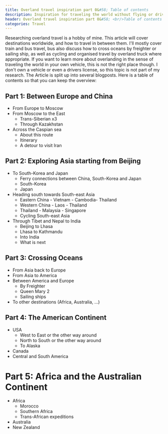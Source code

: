 ```yaml
---
title: Overland travel inspiration part 0&#58; Table of contents
description: Inspiration for traveling the world without flying or driving your own car.
header: Overland travel inspiration part 0&#58; <br/>Table of contents
categories: Travel
---
```

Researching overland travel is a hobby of mine. This article will cover destinations worldwide, and how to travel in between them. I'll mostly cover train and bus travel, bus also discuss how to cross oceans by freighter or sailing ship, as well as cycling and organised travel by overland truck where appropriate. If you want to learn more about overlanding in the sense of traveling the world in your own vehicle, this is not the right place though. I don't own a vehicle or even a drivers license, so this topic is not part of my research. The Article is split up into several blogposts. Here is a table of contents so that you can keep the overview:

## Part 1: Between Europe and China

- From Europe to Moscow
- From Moscow to the East
  * Trans-Siberian x3
  * Through Kazakhstan
- Across the Caspian sea
  * About this route
  * Itinerary
  * A detour to visit Iran

## Part 2: Exploring Asia starting from Beijing

- To South-Korea and Japan
  * Ferry connections between China, South-Korea and Japan
  * South-Korea
  * Japan
- Heading south towards South-east Asia
  * Eastern China - Vietnam - Cambodia- Thailand
  * Western China - Laos - Thailand
  * Thailand - Malaysia - Singapore
  * Cycling South-east Asia
- Through Tibet and Nepal to India
  * Beijing to Lhasa
  * Lhasa to Kathmandu
  * Into India
  * What is next

## Part 3: Crossing Oceans

- From Asia back to Europe
- From Asia to America
- Between America and Europe
  * By Freighter
  * Queen Mary 2
  * Sailing ships
- To other destinations (Africa, Australia, ...)

## Part 4: The American Continent

- USA
  * West to East or the other way around
  * North to South or the other way around
  * To Alaska
- Canada
- Central and South America

# Part 5: Africa and the Australian Continent

- Africa
  * Morocco
  * Southern Africa
  * Trans-African expeditions
- Australia
- New Zealand

